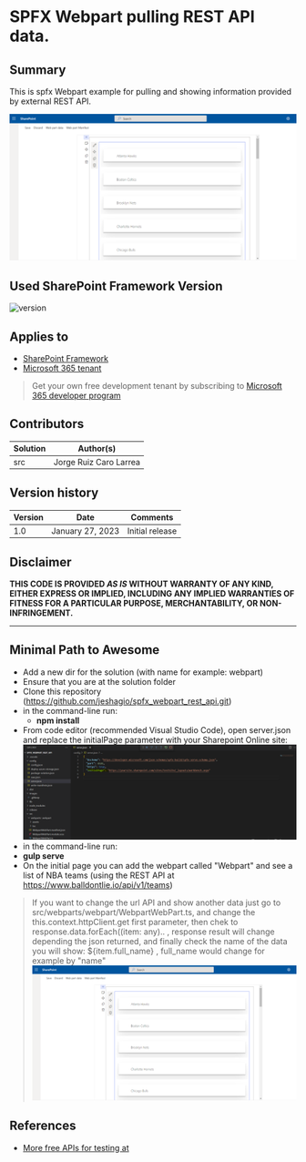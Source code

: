 # SPFX Webpart pulling REST API data.

## Summary

This is spfx Webpart example for pulling and showing information provided by external REST API.

![screenshot](https://github.com/jeshagio/spfx_webpart_rest_api/blob/main/images/webpart-data-external-api.png)

## Used SharePoint Framework Version

![version](https://img.shields.io/badge/version-1.16.1-green.svg)

## Applies to

- [SharePoint Framework](https://aka.ms/spfx)
- [Microsoft 365 tenant](https://docs.microsoft.com/en-us/sharepoint/dev/spfx/set-up-your-developer-tenant)

> Get your own free development tenant by subscribing to [Microsoft 365 developer program](http://aka.ms/o365devprogram)


## Contributors

| Solution    | Author(s)                                               |
| ----------- | ------------------------------------------------------- |
| src | Jorge Ruiz Caro Larrea |

## Version history

| Version | Date             | Comments        |
| ------- | ---------------- | --------------- |
| 1.0     | January 27, 2023 | Initial release |

## Disclaimer

**THIS CODE IS PROVIDED _AS IS_ WITHOUT WARRANTY OF ANY KIND, EITHER EXPRESS OR IMPLIED, INCLUDING ANY IMPLIED WARRANTIES OF FITNESS FOR A PARTICULAR PURPOSE, MERCHANTABILITY, OR NON-INFRINGEMENT.**

---

## Minimal Path to Awesome

- Add a new dir for the solution (with name for example: webpart)
- Ensure that you are at the solution folder
- Clone this repository (https://github.com/jeshagio/spfx_webpart_rest_api.git)
- in the command-line run:
  - **npm install**
- From code editor (recommended Visual Studio Code), open server.json and replace the initialPage parameter with your Sharepoint Online site:
![screenshot](https://github.com/jeshagio/spfx_webpart_rest_api/blob/main/images/webpart-change-sharepoint-url.png)
-  in the command-line run:
  - **gulp serve**
- On the initial page you can add the webpart called "Webpart" and see a list of NBA teams (using the REST API at https://www.balldontlie.io/api/v1/teams)
> If you want to change the url API and show another data just go to src/webparts/webpart/WebpartWebPart.ts, and change the this.context.httpClient.get first parameter, then chek to response.data.forEach((item: any).. , response result will change depending the json returned, and finally check the name of the data you will show: <span class="ms-font-l">${item.full_name}</span> , full_name would change for example by "name"
![screenshot](https://github.com/jeshagio/spfx_webpart_rest_api/blob/main/images/webpart-data-external-api.png)

## References

- [More free APIs for testing at ](https://mixedanalytics.com/blog/list-actually-free-open-no-auth-needed-apis/)

